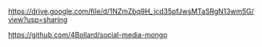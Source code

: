 https://drive.google.com/file/d/1NZmZbq9H_jcd35pfJwsMTaSRgN13wm5G/view?usp=sharing

https://github.com/4Bollard/social-media-mongo